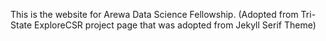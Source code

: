 This is the website for Arewa Data Science Fellowship. (Adopted from Tri-State ExploreCSR project page that was adopted from Jekyll Serif Theme)

